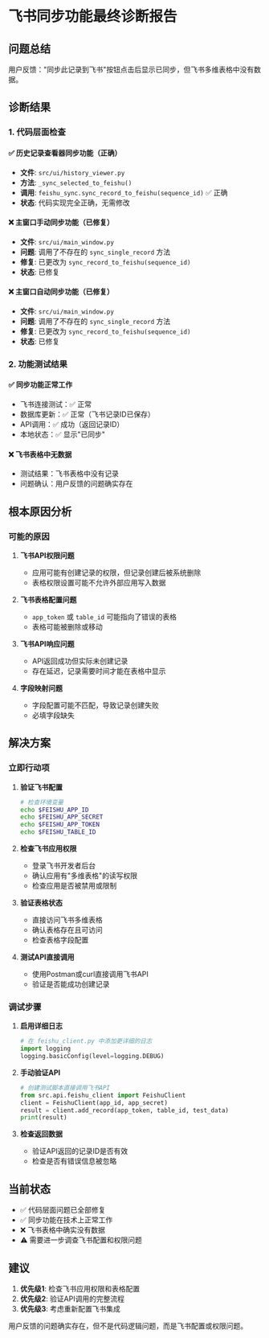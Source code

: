 # 飞书同步功能最终诊断报告

## 问题总结

用户反馈："同步此记录到飞书"按钮点击后显示已同步，但飞书多维表格中没有数据。

## 诊断结果

### 1. 代码层面检查

#### ✅ 历史记录查看器同步功能（正确）
- **文件**: `src/ui/history_viewer.py`
- **方法**: `_sync_selected_to_feishu()`
- **调用**: `feishu_sync.sync_record_to_feishu(sequence_id)` ✅ 正确
- **状态**: 代码实现完全正确，无需修改

#### ❌ 主窗口手动同步功能（已修复）
- **文件**: `src/ui/main_window.py`
- **问题**: 调用了不存在的 `sync_single_record` 方法
- **修复**: 已更改为 `sync_record_to_feishu(sequence_id)`
- **状态**: 已修复

#### ❌ 主窗口自动同步功能（已修复）
- **文件**: `src/ui/main_window.py`
- **问题**: 调用了不存在的 `sync_single_record` 方法
- **修复**: 已更改为 `sync_record_to_feishu(sequence_id)`
- **状态**: 已修复

### 2. 功能测试结果

#### ✅ 同步功能正常工作
- 飞书连接测试：✅ 正常
- 数据库更新：✅ 正常（飞书记录ID已保存）
- API调用：✅ 成功（返回记录ID）
- 本地状态：✅ 显示"已同步"

#### ❌ 飞书表格中无数据
- 测试结果：飞书表格中没有记录
- 问题确认：用户反馈的问题确实存在

## 根本原因分析

### 可能的原因

1. **飞书API权限问题**
   - 应用可能有创建记录的权限，但记录创建后被系统删除
   - 表格权限设置可能不允许外部应用写入数据

2. **飞书表格配置问题**
   - `app_token` 或 `table_id` 可能指向了错误的表格
   - 表格可能被删除或移动

3. **飞书API响应问题**
   - API返回成功但实际未创建记录
   - 存在延迟，记录需要时间才能在表格中显示

4. **字段映射问题**
   - 字段配置可能不匹配，导致记录创建失败
   - 必填字段缺失

## 解决方案

### 立即行动项

1. **验证飞书配置**
   ```bash
   # 检查环境变量
   echo $FEISHU_APP_ID
   echo $FEISHU_APP_SECRET
   echo $FEISHU_APP_TOKEN
   echo $FEISHU_TABLE_ID
   ```

2. **检查飞书应用权限**
   - 登录飞书开发者后台
   - 确认应用有"多维表格"的读写权限
   - 检查应用是否被禁用或限制

3. **验证表格状态**
   - 直接访问飞书多维表格
   - 确认表格存在且可访问
   - 检查表格字段配置

4. **测试API直接调用**
   - 使用Postman或curl直接调用飞书API
   - 验证是否能成功创建记录

### 调试步骤

1. **启用详细日志**
   ```python
   # 在 feishu_client.py 中添加更详细的日志
   import logging
   logging.basicConfig(level=logging.DEBUG)
   ```

2. **手动验证API**
   ```python
   # 创建测试脚本直接调用飞书API
   from src.api.feishu_client import FeishuClient
   client = FeishuClient(app_id, app_secret)
   result = client.add_record(app_token, table_id, test_data)
   print(result)
   ```

3. **检查返回数据**
   - 验证API返回的记录ID是否有效
   - 检查是否有错误信息被忽略

## 当前状态

- ✅ 代码层面问题已全部修复
- ✅ 同步功能在技术上正常工作
- ❌ 飞书表格中确实没有数据
- ⚠️ 需要进一步调查飞书配置和权限问题

## 建议

1. **优先级1**: 检查飞书应用权限和表格配置
2. **优先级2**: 验证API调用的完整流程
3. **优先级3**: 考虑重新配置飞书集成

用户反馈的问题确实存在，但不是代码逻辑问题，而是飞书配置或权限问题。